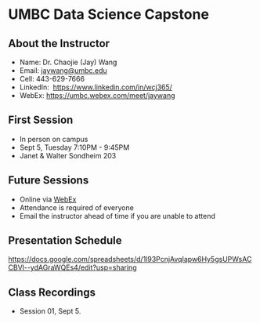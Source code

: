 # UMBC Data Science Capstone

## About the Instructor

- Name: Dr. Chaojie (Jay) Wang
- Email: jaywang@umbc.edu
- Cell: 443-629-7666
- LinkedIn:  https://www.linkedin.com/in/wcj365/
- WebEx: https://umbc.webex.com/meet/jaywang

## First Session

- In person on campus
- Sept 5, Tuesday 7:10PM - 9:45PM 
- Janet & Walter Sondheim 203

## Future Sessions

- Online via [WebEx](https://umbc.webex.com/meet/jaywang)
- Attendance is required of everyone
- Email the instructor ahead of time if you are unable to attend

## Presentation Schedule

https://docs.google.com/spreadsheets/d/1l93PcnjAvqIapw6Hy5gsUPWsACCBVl--ydAGraWQEs4/edit?usp=sharing

## Class Recordings

- Session 01, Sept 5.
